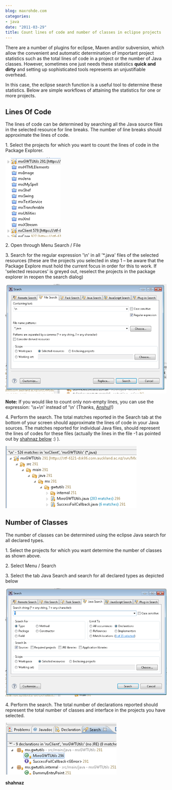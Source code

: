 ```yaml
---
blog: maxrohde.com
categories:
- java
date: "2011-03-29"
title: Count lines of code and number of classes in eclipse projects
---
```


There are a number of plugins for eclipse, Maven and/or subversion, which allow the convenient and automatic determination of important project statistics such as the total lines of code in a project or the number of Java classes. However, sometimes one just needs these statistics **quick and dirty** and setting up sophisticated tools represents an unjustifiable overhead.

In this case, the eclipse search function is a useful tool to determine these statistics. Below are simple workflows of attaining the statistics for one or more projects.

## Lines Of Code

The lines of code can be determined by searching all the Java source files in the selected resource for line breaks. The number of line breaks should approximate the lines of code.

1\. Select the projects for which you want to count the lines of code in the Package Explorer.

![](images/032911_2338_countlineso1.png)

2\. Open through Menu Search / File

3\. Search for the regular expression '\\n' in all '\*.java' files of the selected resources (these are the projects you selected in step 1 – be aware that the Package Explore must hold the current focus in order for this to work. If 'selected resources' is greyed out, reselect the projects in the package explorer in reopen the search dialog)

![](images/032911_2338_countlineso2.png)

**Note:** If you would like to count only non-empty lines, you can use the expression: '\\s+\\n' instead of '\\n' (Thanks, [Anshul](http://maxrohde.com/2011/03/30/count-lines-of-code-and-number-of-classes-in-eclipse-projects/#comment-1145)!)

4\. Perform the search. The total matches reported in the Search tab at the bottom of your screen should approximate the lines of code in your Java sources. The matches reported for individual Java files, should represent the lines of codes for these files (actually the lines in the file -1 as pointed out by [shahnaz below](http://maxrohde.com/2011/03/30/count-lines-of-code-and-number-of-classes-in-eclipse-projects/#comment-288) :) ).

![](images/032911_2338_countlineso3.png)

## Number of Classes

The number of classes can be determined using the eclipse Java search for all declared types.

1\. Select the projects for which you want determine the number of classes as shown above.

2\. Select Menu / Search

3\. Select the tab Java Search and search for all declared types as depicted below

![](images/032911_2338_countlineso4.png)

4\. Perform the search. The total number of declarations reported should represent the total number of classes and interface in the projects you have selected.

![](images/032911_2338_countlineso5.png)

**shahnaz**
